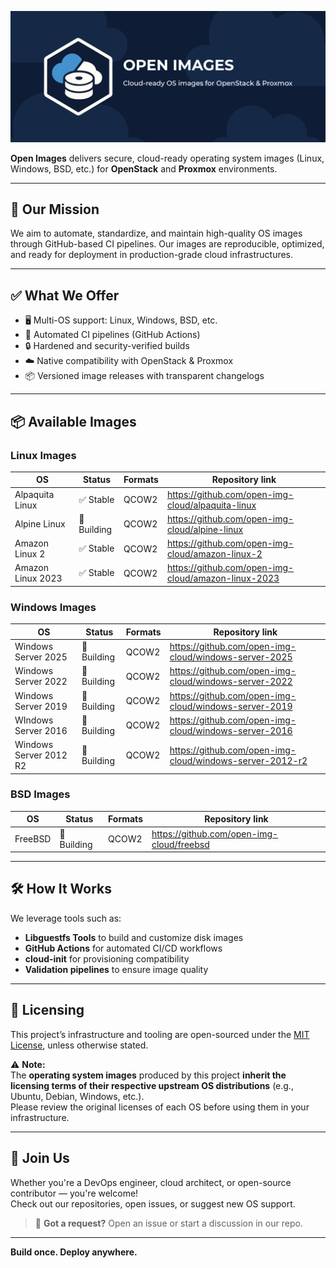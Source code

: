 ![Hero image](https://raw.githubusercontent.com/open-img-cloud/.github/refs/heads/main/profile/img/open-images-logo.png)

**Open Images** delivers secure, cloud-ready operating system images (Linux, Windows, BSD, etc.) for **OpenStack** and **Proxmox** environments.

---

## 🚀 Our Mission

We aim to automate, standardize, and maintain high-quality OS images through GitHub-based CI pipelines. Our images are reproducible, optimized, and ready for deployment in production-grade cloud infrastructures.

---

## ✅ What We Offer

- 🖥️ Multi-OS support: Linux, Windows, BSD, etc.
- 🔁 Automated CI pipelines (GitHub Actions)
- 🔒 Hardened and security-verified builds
- ☁️ Native compatibility with OpenStack & Proxmox
- 📦 Versioned image releases with transparent changelogs

---

## 📦 Available Images

### Linux Images

| OS                | Status           | Formats             | Repository link                                     |
|-------------------|------------------|---------------------|-----------------------------------------------------|
| Alpaquita Linux   | ✅ Stable        | QCOW2               | https://github.com/open-img-cloud/alpaquita-linux   |
| Alpine Linux      | 🚧 Building      | QCOW2               | https://github.com/open-img-cloud/alpine-linux      |
| Amazon Linux 2    | ✅ Stable        | QCOW2               | https://github.com/open-img-cloud/amazon-linux-2    |
| Amazon Linux 2023 | ✅ Stable        | QCOW2               | https://github.com/open-img-cloud/amazon-linux-2023 |

### Windows Images

| OS                     | Status          | Formats             | Repository link                                          |
|------------------------|-----------------|---------------------|----------------------------------------------------------|
| Windows Server 2025    | 🚧 Building     | QCOW2               | https://github.com/open-img-cloud/windows-server-2025    |
| Windows Server 2022    | 🚧 Building     | QCOW2               | https://github.com/open-img-cloud/windows-server-2022    |
| Windows Server 2019    | 🚧 Building     | QCOW2               | https://github.com/open-img-cloud/windows-server-2019    |
| WIndows Server 2016    | 🚧 Building     | QCOW2               | https://github.com/open-img-cloud/windows-server-2016    |
| Windows Server 2012 R2 | 🚧 Building     | QCOW2               | https://github.com/open-img-cloud/windows-server-2012-r2 |

### BSD Images

| OS                | Status           | Formats             | Repository link                           |
|-------------------|------------------|---------------------|-------------------------------------------|
| FreeBSD           | 🚧 Building      | QCOW2               | https://github.com/open-img-cloud/freebsd |


---

## 🛠️ How It Works

We leverage tools such as:

- **Libguestfs Tools** to build and customize disk images
- **GitHub Actions** for automated CI/CD workflows
- **cloud-init** for provisioning compatibility
- **Validation pipelines** to ensure image quality

---

## 📜 Licensing

This project’s infrastructure and tooling are open-sourced under the [MIT License](LICENSE), unless otherwise stated.

⚠️ **Note:**  
The **operating system images** produced by this project **inherit the licensing terms of their respective upstream OS distributions** (e.g., Ubuntu, Debian, Windows, etc.).  
Please review the original licenses of each OS before using them in your infrastructure.

---

## 🤝 Join Us

Whether you're a DevOps engineer, cloud architect, or open-source contributor — you're welcome!  
Check out our repositories, open issues, or suggest new OS support.

> 💬 **Got a request?** Open an issue or start a discussion in our repo.

---

**Build once. Deploy anywhere.**
